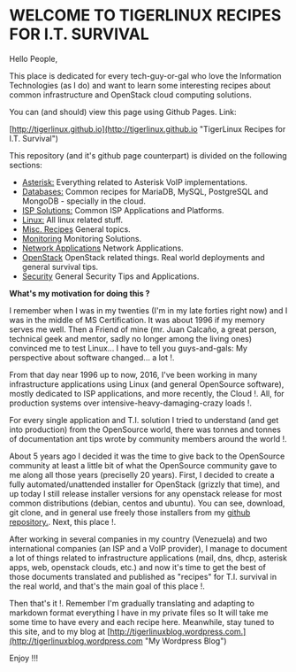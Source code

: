 # WELCOME TO TIGERLINUX RECIPES FOR I.T. SURVIVAL

Hello People,

This place is dedicated for every tech-guy-or-gal who love the Information Technologies (as I do) and want to learn some interesting recipes about common infrastructure and OpenStack cloud computing solutions.

You can (and should) view this page using Github Pages. Link:

[http://tigerlinux.github.io](http://tigerlinux.github.io "TigerLinux Recipes for I.T. Survival")

This repository (and it's github page counterpart) is divided on the following sections:

* [Asterisk:](http://tigerlinux.github.io/recipes/asterisk/index.html) Everything related to Asterisk VoIP implementations.
* [Databases:](http://tigerlinux.github.io/recipes/databases/index.html) Common recipes for MariaDB, MySQL, PostgreSQL and MongoDB - specially in the cloud.
* [ISP Solutions:](http://tigerlinux.github.io/recipes/ispapps/index.html) Common ISP Applications and Platforms.
* [Linux:](http://tigerlinux.github.io/recipes/linux/index.html) All linux related stuff.
* [Misc. Recipes](http://tigerlinux.github.io/recipes/misc/index.html) General topics.
* [Monitoring](http://tigerlinux.github.io/recipes/monitoring/index.html) Monitoring Solutions.
* [Network Applications](http://tigerlinux.github.io/recipes/networkapps/index.html) Network Applications.
* [OpenStack](http://tigerlinux.github.io/recipes/openstack/index.html) OpenStack related things. Real world deployments and general survival tips.
* [Security](http://tigerlinux.github.io/recipes/security/index.html) General Security Tips and Applications.

**What's my motivation for doing this ?**

I remember when I was in my twenties (I'm in my late forties right now) and I was in the middle of MS Certification. It was about 1996 if my memory serves me well. Then a Friend of mine (mr. Juan Calcaño, a great person, technical geek and mentor, sadly no longer among the living ones) convinced me to test Linux... I have to tell you guys-and-gals: My perspective about software changed... a lot !.

From that day near 1996 up to now, 2016, I've been working in many infrastructure applications using Linux (and general OpenSource software), mostly dedicated to ISP applications, and more recently, the Cloud !. All, for production systems over intensive-heavy-damaging-crazy loads !.

For every single application and T.I. solution I tried to understand (and get into production) from the OpenSource world, there was tonnes and tonnes of documentation ant tips wrote by community members around the world !.

About 5 years ago I decided it was the time to give back to the OpenSource community at least a little bit of what the OpenSource community gave to me along all those years (preciselly 20 years). First, I decided to create a fully automated/unattended installer for OpenStack (grizzly that time), and up today I still release installer versions for any openstack release for most common distributions (debian, centos and ubuntu). You can see, download, git clone, and in general use freely those installers from my [github repository.](https://github.com/tigerlinux). Next, this place !.

After working in several companies in my country (Venezuela) and two international companies (an ISP and a VoIP provider), I manage to document a lot of things related to infrastructure applications (mail, dns, dhcp, asterisk apps, web, openstack clouds, etc.) and now it's time to get the best of those documents translated and published as "recipes" for T.I. survival in the real world, and that's the main goal of this place !.

Then that's it !. Remember I'm gradually translating and adapting to markdown format everything I have in my private files so It will take me some time to have every and each recipe here. Meanwhile, stay tuned to this site, and to my blog at [http://tigerlinuxblog.wordpress.com.](http://tigerlinuxblog.wordpress.com "My Wordpress Blog")

Enjoy !!!
